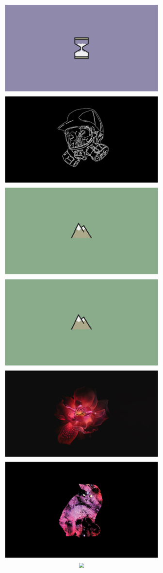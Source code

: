 
<p align='center'>
<img src='hourglass.png' alt='coast' width='600'/>
</p>

<p align='center'>
<img src='mask_skull.jpg' alt='hugeee rock' width='600'/>
</p>

<p align='center'>
<img src='mountain.png' alt='ocean rock' width='600'/>
</p>

<p align='center'>
<img src='mountain.png' alt='rose' width='600'/>
</p>

<p align='center'>
<img src='redflower.jpg' alt='rose' width='600'/>
</p>

<p align='center'>
<img src='spaceCat.png' alt='rose' width='600'/>
</p>

<p align='center'>
<a href='https://github.com/mountain-theme/Mountain'><img src='https://img.shields.io/static/v1?label=Powered%20By&message=Mountain&color=9ec49f&style=for-the-badge&labelColor=0f0f0f'></a>
</p>

